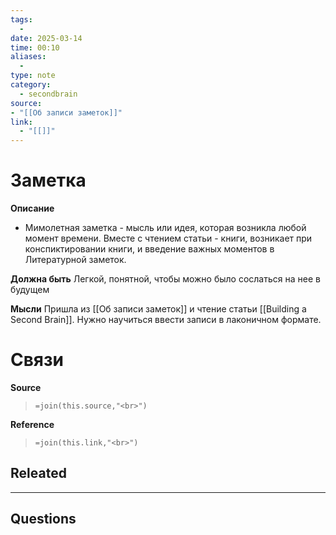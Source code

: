 ```yaml
---
tags:
  - 
date: 2025-03-14
time: 00:10
aliases:
  - 
type: note
category:
  - secondbrain
source: 
- "[[Об записи заметок]]"
link:
  - "[[]]"
---
```

# Заметка

**Описание**
- Мимолетная заметка - мысль или идея, которая возникла любой момент времени. Вместе с чтением статьи - книги, возникает при конспиктировании книги, и введение важных моментов в Литературной заметок.

**Должна быть**
Легкой, понятной, чтобы можно было сослаться на нее в будущем 

**Мысли**
Пришла из [[Об записи заметок]] и чтение статьи [[Building a Second Brain]].
Нужно научиться ввести записи в лаконичном формате. 

# Связи

**Source**
>`=join(this.source,"<br>")`

**Reference**
>`=join(this.link,"<br>")`


**Releated**
-

---

**Questions**
-